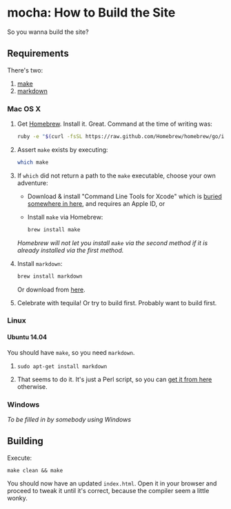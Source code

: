 # mocha: How to Build the Site

So you wanna build the site?

## Requirements

There's two:

1.  [make](http://www.gnu.org/software/make/)
2.  [markdown](http://daringfireball.net/projects/markdown/)

### Mac OS X

1.  Get [Homebrew](http://brew.sh).  Install it.  Great.  Command at the time of writing was:

    ```sh
    ruby -e "$(curl -fsSL https://raw.github.com/Homebrew/homebrew/go/install)"
    ```

2.  Assert `make` exists by executing:

    ```sh
    which make
    ```

3.  If `which` did not return a path to the `make` executable, choose your own adventure:  
  
      - Download & install "Command Line Tools for Xcode" which is [buried somewhere in here](https://developer.apple.com/downloads/index.action#), and requires an Apple ID, or
      
      - Install `make` via Homebrew:
    
        ```sh
        brew install make
        ```
  
    *Homebrew will not let you install `make` via the second method if it is already installed via the first method.*

4.  Install `markdown`:
    
    ```sh
    brew install markdown
    ```
    
    Or download from [here](http://daringfireball.net/projects/markdown/).
        
5.  Celebrate with tequila!  Or try to build first.  Probably want to build first.

### Linux

#### Ubuntu 14.04

You should have `make`, so you need `markdown`.

1.  `sudo apt-get install markdown`

2.  That seems to do it.  It's just a Perl script, so you can [get it from here](http://daringfireball.net/projects/markdown/) otherwise.

### Windows

*To be filled in by somebody using Windows*

## Building

Execute:

```
make clean && make
```

You should now have an updated `index.html`.  Open it in your browser and proceed to tweak it until it's correct, because the compiler seem a little wonky.

